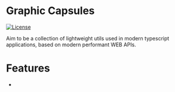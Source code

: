 # Graphic Capsules

[![License](https://img.shields.io/badge/License-MIT-green.svg)](https://github.com/Sentinel-One/lottie/blob/master/LICENSE)

Aim to be a collection of lightweight utils used  in modern typescript
applications, based on modern performant WEB APIs. 

# Features
* 
